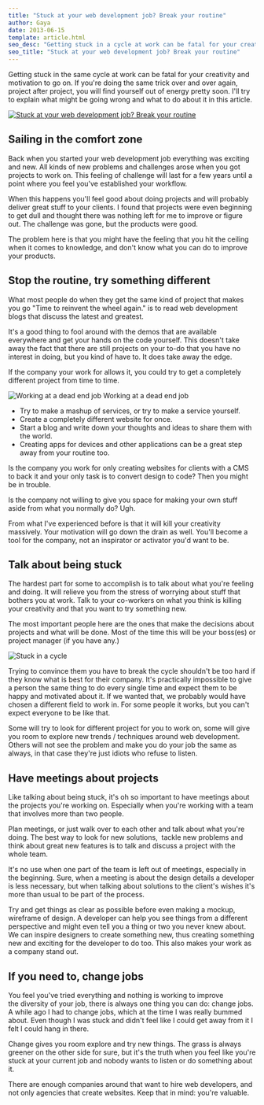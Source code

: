 ```yaml
---
title: "Stuck at your web development job? Break your routine"
author: Gaya
date: 2013-06-15
template: article.html
seo_desc: "Getting stuck in a cycle at work can be fatal for your creativity and motivation. I'll explain what might be going wrong and what to do about it."
seo_title: "Stuck at your web development job? Break your routine"
---
```

Getting stuck in the same cycle at work can be fatal for your creativity and motivation to go on. If you're doing the same trick over and over again, project after project, you will find yourself out of energy pretty soon. I'll try to explain what might be going wrong and what to do about it in this article.

[![Stuck at your web development job? Break your routine](/articles/stuck-at-your-web-development-job-break-your-routine/poster-stuck.jpg "Stuck at your web development job? Break your routine")](http://www.gayadesign.com/articles/stuck-at-your-web-development-job-break-your-routine/ "Stuck at your web development job? Break your routine")

<span class="more"></span>

Sailing in the comfort zone
---------------------------

Back when you started your web development job everything was exciting and new. All kinds of new problems and challenges arose when you got projects to work on. This feeling of challenge will last for a few years until a point where you feel you've established your workflow.

When this happens you'll feel good about doing projects and will probably deliver great stuff to your clients. I found that projects were even beginning to get dull and thought there was nothing left for me to improve or figure out. The challenge was gone, but the products were good.

The problem here is that you might have the feeling that you hit the ceiling when it comes to knowledge, and don't know what you can do to improve your products.

Stop the routine, try something different
-----------------------------------------

What most people do when they get the same kind of project that makes you go "Time to reinvent the wheel again." is to read web development blogs that discuss the latest and greatest.

It's a good thing to fool around with the demos that are available everywhere and get your hands on the code yourself. This doesn't take away the fact that there are still projects on your to-do that you have no interest in doing, but you kind of have to. It does take away the edge.

If the company your work for allows it, you could try to get a completely different project from time to time.

![Working at a dead end job](/articles/stuck-at-your-web-development-job-break-your-routine/werken-bij-twisted.jpg) Working at a dead end job

- Try to make a mashup of services, or try to make a service yourself.
- Create a completely different website for once.
- Start a blog and write down your thoughts and ideas to share them with the world.
- Creating apps for devices and other applications can be a great step away from your routine too.

Is the company you work for only creating websites for clients with a CMS to back it and your only task is to convert design to code? Then you might be in trouble.

Is the company not willing to give you space for making your own stuff aside from what you normally do? Ugh.

From what I've experienced before is that it will kill your creativity massively. Your motivation will go down the drain as well. You'll become a tool for the company, not an inspirator or activator you'd want to be.

Talk about being stuck
----------------------

The hardest part for some to accomplish is to talk about what you're feeling and doing. It will relieve you from the stress of worrying about stuff that bothers you at work. Talk to your co-workers on what you think is killing your creativity and that you want to try something new.

The most important people here are the ones that make the decisions about projects and what will be done. Most of the time this will be your boss(es) or project manager (if you have any.)

![Stuck in a cycle](/articles/stuck-at-your-web-development-job-break-your-routine/twisted-in-eindhoven.jpg)

Trying to convince them you have to break the cycle shouldn't be too hard if they know what is best for their company. It's practically impossible to give a person the same thing to do every single time and expect them to be happy and motivated about it. If we wanted that, we probably would have chosen a different field to work in. For some people it works, but you can't expect everyone to be like that.

Some will try to look for different project for you to work on, some will give you room to explore new trends / techniques around web development. Others will not see the problem and make you do your job the same as always, in that case they're just idiots who refuse to listen.

Have meetings about projects
----------------------------

Like talking about being stuck, it's oh so important to have meetings about the projects you're working on. Especially when you're working with a team that involves more than two people.

Plan meetings, or just walk over to each other and talk about what you're doing. The best way to look for new solutions,  tackle new problems and think about great new features is to talk and discuss a project with the whole team.

It's no use when one part of the team is left out of meetings, especially in the beginning. Sure, when a meeting is about the design details a developer is less necessary, but when talking about solutions to the client's wishes it's more than usual to be part of the process.

Try and get things as clear as possible before even making a mockup, wireframe of design. A developer can help you see things from a different perspective and might even tell you a thing or two you never knew about. We can inspire designers to create something new, thus creating something new and exciting for the developer to do too. This also makes your work as a company stand out.

If you need to, change jobs
---------------------------

You feel you've tried everything and nothing is working to improve the diversity of your job, there is always one thing you can do: change jobs. A while ago I had to change jobs, which at the time I was really bummed about. Even though I was stuck and didn't feel like I could get away from it I felt I could hang in there.

Change gives you room explore and try new things. The grass is always greener on the other side for sure, but it's the truth when you feel like you're stuck at your current job and nobody wants to listen or do something about it.

There are enough companies around that want to hire web developers, and not only agencies that create websites. Keep that in mind: you're valuable.